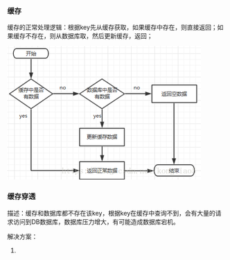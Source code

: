 ### 缓存 ###

缓存的正常处理逻辑：根据key先从缓存获取，如果缓存中存在，则直接返回；如果缓存不存在，则从数据库取，然后更新缓存，返回；

![缓存处理流程](https://raw.githubusercontent.com/zengzhiwei12138/interview/master/image/缓存处理流程.png)

### 缓存穿透 ###

描述：缓存和数据库都不存在该key，根据key在缓存中查询不到，会有大量的请求访问到DB数据库，数据库压力增大，有可能造成数据库宕机。

解决方案：

1. 

